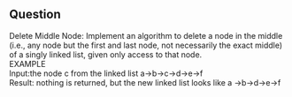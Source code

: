 ## Question
Delete Middle Node: Implement an algorithm to delete a node in the middle (i.e., any node but
the first and last node, not necessarily the exact middle) of a singly linked list, given only access to
that node.<br>
EXAMPLE<br>
lnput:the node c from the linked list a->b->c->d->e->f<br>
Result: nothing is returned, but the new linked list looks like a ->b->d->e->f

